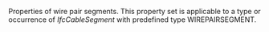 Properties of wire pair segments. This property set is applicable to a type or occurrence of _IfcCableSegment_ with predefined type WIREPAIRSEGMENT.
